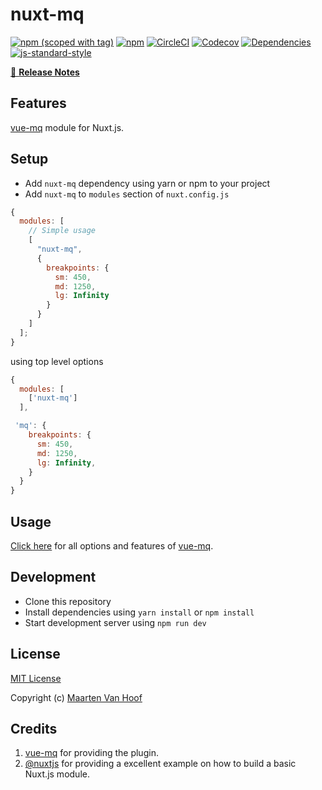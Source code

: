 # nuxt-mq

[![npm (scoped with tag)](https://img.shields.io/npm/v/nuxt-mq/latest.svg?style=flat-square)](https://npmjs.com/package/nuxt-mq)
[![npm](https://img.shields.io/npm/dt/nuxt-mq.svg?style=flat-square)](https://npmjs.com/package/nuxt-mq)
[![CircleCI](https://img.shields.io/circleci/project/github/vanhoofmaarten/nuxt-mq.svg?style=flat-square)](https://circleci.com/gh/vanhoofmaarten/nuxt-mq)
[![Codecov](https://img.shields.io/codecov/c/github/vanhoofmaarten/nuxt-mq.svg?style=flat-square)](https://codecov.io/gh/vanhoofmaarten/nuxt-mq)
[![Dependencies](https://david-dm.org/vanhoofmaarten/nuxt-mq/status.svg?style=flat-square)](https://david-dm.org/vanhoofmaarten/nuxt-mq)
[![js-standard-style](https://img.shields.io/badge/code_style-standard-brightgreen.svg?style=flat-square)](http://standardjs.com)

>

[📖 **Release Notes**](./CHANGELOG.md)

## Features

[vue-mq](https://github.com/AlexandreBonaventure/vue-mq) module for Nuxt.js.

## Setup

- Add `nuxt-mq` dependency using yarn or npm to your project
- Add `nuxt-mq` to `modules` section of `nuxt.config.js`

```js
{
  modules: [
    // Simple usage
    [
      "nuxt-mq",
      {
        breakpoints: {
          sm: 450,
          md: 1250,
          lg: Infinity
        }
      }
    ]
  ];
}
```

using top level options

```js
{
  modules: [
    ['nuxt-mq']
  ],

 'mq': {
    breakpoints: {
      sm: 450,
      md: 1250,
      lg: Infinity,
    }
  }
}
```

## Usage

[Click here](https://github.com/AlexandreBonaventure/vue-mq) for all options and features of [vue-mq](https://github.com/AlexandreBonaventure/vue-mq).

## Development

- Clone this repository
- Install dependencies using `yarn install` or `npm install`
- Start development server using `npm run dev`

## License

[MIT License](./LICENSE)

Copyright (c) [Maarten Van Hoof](https://mrtnvh.com)

## Credits

1. [vue-mq](https://github.com/AlexandreBonaventure/vue-mq) for providing the plugin.
2. [@nuxtjs](/analytics-module/nuxt-community/analytics-module) for providing a excellent example on how to build a basic Nuxt.js module.
